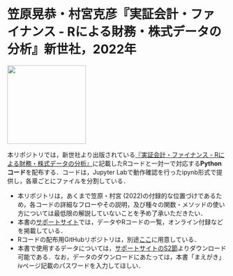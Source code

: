 # 笠原晃恭・村宮克彦『実証会計・ファイナンス - Rによる財務・株式データの分析』新世社，2022年

<img src="https://www.saiensu.co.jp/bookImages/2022-978-4-88384-349-7.jpg" width="180px" >

本リポジトリでは，新世社より出版されている[『実証会計・ファイナンス - Rによる財務・株式データの分析』](https://www.saiensu.co.jp/search/?isbn=978-4-88384-349-7&y=2022)に記載したRコードと一対一で対応する**Pythonコード**を配布する．コードは，Jupyter Labで動作確認を行ったipynb形式で提供し，各章ごとにファイルを分割している．


- 本リポジトリは，あくまで笠原・村宮 (2022)の付録的な位置づけであるため，各コードの詳細なフローやその説明，及び種々の関数・メソッドの使い方については最低限の解説していないことを予め了承いただきたい．
- 本書の[サポートサイト](https://www2.econ.osaka-u.ac.jp/~eaafinr/)では，データやRコードの一覧，オンライン付録などを掲載している．
- Rコードの配布用GitHubリポジトリは，別途[ここ](https://github.com/kshrmrmy/empirical-accounting-and-finance-in-r)に用意している．
- 本書で使用するデータについては，[サポートサイトのS2節](https://www2.econ.osaka-u.ac.jp/~eaafinr/sect-2.html)よりダウンロード可能である．なお，データのダウンロードにあたっては，本書「まえがき」ivページ記載のパスワードを入力してほしい．
